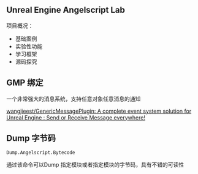 ## Unreal Engine Angelscript Lab

项目概况：

- 基础案例
- 实验性功能
- 学习框架
- 源码探究



## GMP 绑定

一个非常强大的消息系统，支持任意对象任意消息的通知

[wangjieest/GenericMessagePlugin: A complete event system solution for Unreal Engine : Send or Receive Message everywhere!](https://github.com/wangjieest/GenericMessagePlugin)



## Dump 字节码

```
Dump.Angelscript.Bytecode
```

通过该命令可以Dump 指定模块或者指定模块的字节码，具有不错的可读性